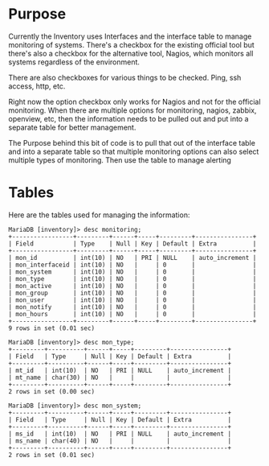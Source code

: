 # Purpose

Currently the Inventory uses Interfaces and the interface table to manage monitoring of systems. There's a 
checkbox for the existing official tool but there's also a checkbox for the alternative tool, Nagios, which 
monitors all systems regardless of the environment.

There are also checkboxes for various things to be checked. Ping, ssh access, http, etc.

Right now the option checkbox only works for Nagios and not for the official monitoring. When there are 
multiple options for monitoring, nagios, zabbix, openview, etc, then the information needs to be pulled 
out and put into a separate table for better management.

The Purpose behind this bit of code is to pull that out of the interface table and into a separate table so 
that multiple monitoring options can also select multiple types of monitoring. Then use the table to manage 
alerting

# Tables

Here are the tables used for managing the information:

    MariaDB [inventory]> desc monitoring;
    +-----------------+---------+------+-----+---------+----------------+
    | Field           | Type    | Null | Key | Default | Extra          |
    +-----------------+---------+------+-----+---------+----------------+
    | mon_id          | int(10) | NO   | PRI | NULL    | auto_increment |
    | mon_interfaceid | int(10) | NO   |     | 0       |                |
    | mon_system      | int(10) | NO   |     | 0       |                |
    | mon_type        | int(10) | NO   |     | 0       |                |
    | mon_active      | int(10) | NO   |     | 0       |                |
    | mon_group       | int(10) | NO   |     | 0       |                |
    | mon_user        | int(10) | NO   |     | 0       |                |
    | mon_notify      | int(10) | NO   |     | 0       |                |
    | mon_hours       | int(10) | NO   |     | 0       |                |
    +-----------------+---------+------+-----+---------+----------------+
    9 rows in set (0.01 sec)

    MariaDB [inventory]> desc mon_type;
    +---------+----------+------+-----+---------+----------------+
    | Field   | Type     | Null | Key | Default | Extra          |
    +---------+----------+------+-----+---------+----------------+
    | mt_id   | int(10)  | NO   | PRI | NULL    | auto_increment |
    | mt_name | char(30) | NO   |     |         |                |
    +---------+----------+------+-----+---------+----------------+
    2 rows in set (0.00 sec)

    MariaDB [inventory]> desc mon_system;
    +---------+----------+------+-----+---------+----------------+
    | Field   | Type     | Null | Key | Default | Extra          |
    +---------+----------+------+-----+---------+----------------+
    | ms_id   | int(10)  | NO   | PRI | NULL    | auto_increment |
    | ms_name | char(40) | NO   |     |         |                |
    +---------+----------+------+-----+---------+----------------+
    2 rows in set (0.01 sec)


